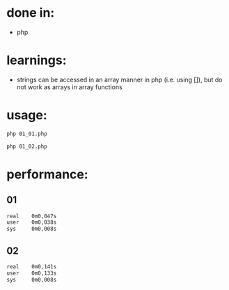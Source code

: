 # done in:
* php

# learnings:
* strings can be accessed in an array manner in php (i.e. using []), 
but do not work as arrays in array functions

# usage:
```bash
php 01_01.php
```
```bash
php 01_02.php
```
# performance:
## 01
```bash
real    0m0,047s
user    0m0,038s
sys     0m0,008s
```
## 02
```bash
real    0m0,141s
user    0m0,133s
sys     0m0,008s
```
